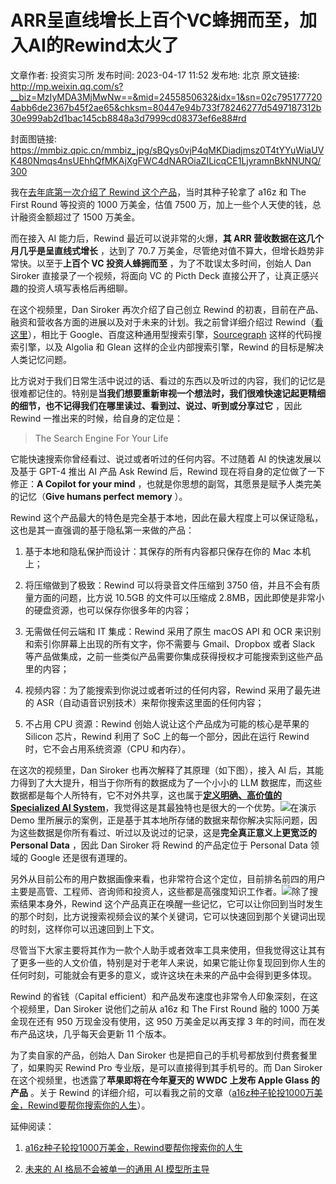 # ARR呈直线增长上百个VC蜂拥而至，加入AI的Rewind太火了

文章作者: 投资实习所
发布时间: 2023-04-17 11:52
发布地: 北京
原文链接: http://mp.weixin.qq.com/s?__biz=MzIyMDA3MjMwNw==&mid=2455850632&idx=1&sn=02c7951777204abb6de2367b45f2ae65&chksm=80447e94b733f78246277d5497187312b30e999ab2d1bac145cb8848a3d7999cd08373ef6e88#rd

封面图链接: https://mmbiz.qpic.cn/mmbiz_jpg/sBQys0vjP4qMKDiadjmsz0T4tYYuWiaUVK480Nmqs4nsUEhhQfMKAjXgFWC4dNAROiaZILicqCE1LjyramnBkNNUNQ/300

我在[去年底第一次介绍了 Rewind
这个产品](http://mp.weixin.qq.com/s?__biz=MzIyMDA3MjMwNw==&mid=2455850260&idx=1&sn=3ab1cc0f21c7d16e427e9085c899a81c&chksm=80447d08b733f41e532249d6cc26050c09416a644f17c8da363613a4df757da3bfa95abe5253&scene=21#wechat_redirect)，当时其种子轮拿了
a16z 和 The First Round 等投资的 1000 万美金，估值 7500 万，加上一些个人天使的钱，总计融资金额超过了 1500 万美金。

而在接入 AI 能力后，Rewind 最近可以说非常的火爆，**其 ARR 营收数据在这几个月几乎是呈直线式增长** ，达到了 70.7
万美金，尽管绝对值不算大，但增长趋势非常快。以至于**上百个 VC 投资人蜂拥而至** ，为了不耽误太多时间，创始人 Dan Siroker
直接录了一个视频，将面向 VC 的 Picth Deck 直接公开了，让真正感兴趣的投资人填写表格后再细聊。

在这个视频里，Dan Siroker 再次介绍了自己创立 Rewind 的初衷，目前在产品、融资和营收各方面的进展以及对于未来的计划。我之前曾详细介绍过
Rewind（[看这里](http://mp.weixin.qq.com/s?__biz=MzIyMDA3MjMwNw==&mid=2455850260&idx=1&sn=3ab1cc0f21c7d16e427e9085c899a81c&chksm=80447d08b733f41e532249d6cc26050c09416a644f17c8da363613a4df757da3bfa95abe5253&scene=21#wechat_redirect)），相比于
Google、百度这种通用型搜索引擎，[Sourcegraph](http://mp.weixin.qq.com/s?__biz=MzIyMDA3MjMwNw==&mid=2455849072&idx=1&sn=b736e0c79b85e7dff629b656f075de8e&chksm=8044786cb733f17a778b46922f034039a4e4ccfcc3f6b698c770299a8a0bf85a5afacc3ec4fb&scene=21#wechat_redirect)
这样的代码搜索引擎，以及 Algolia 和 Glean 这样的企业内部搜索引擎，Rewind 的目标是解决人类记忆问题。  

  

比方说对于我们日常生活中说过的话、看过的东西以及听过的内容，我们的记忆是很难都记住的。特别是**当我们想要重新审视一个想法时，我们很难快速记起更精细的细节，也不记得我们在哪里读过、看到过、说过、听到或分享过它**
，因此 Rewind 一推出来的时候，给自身的定位是：

> The Search Engine For Your Life

它能快速搜索你曾经看过、说过或者听过的任何内容。不过随着 AI 的快速发展以及基于 GPT-4 推出 AI 产品 Ask Rewind 后，Rewind
现在将自身的定位做了一下修正：**A Copilot for your mind** ，也就是你思想的副驾，其愿景是赋予人类完美的记忆（**Give
humans perfect memory** ）。

Rewind 这个产品最大的特色是完全基于本地，因此在最大程度上可以保证隐私，这也是其一直强调的基于隐私第一来做的产品：  

  1. 基于本地和隐私保护而设计：其保存的所有内容都只保存在你的 Mac 本机上；

  2. 将压缩做到了极致：Rewind 可以将录音文件压缩到 3750 倍，并且不会有质量方面的问题，比方说 10.5GB 的文件可以压缩成 2.8MB，因此即使是非常小的硬盘资源，也可以保存你很多年的内容；

  3. 无需做任何云端和 IT 集成：Rewind 采用了原生 macOS API 和 OCR 来识别和索引你屏幕上出现的所有文字，你不需要与 Gmail、Dropbox 或者 Slack 等产品做集成，之前一些类似产品需要你集成获得授权才可能搜索到这些产品里的内容；

  4. 视频内容：为了能搜索到你说过或者听过的任何内容，Rewind 采用了最先进的 ASR（自动语音识别技术）来帮你搜索这里面的任何内容；

  5. 不占用 CPU 资源：Rewind 创始人说让这个产品成为可能的核心是苹果的 Silicon 芯片，Rewind 利用了 SoC 上的每一个部分，因此在运行 Rewind 时，它不会占用系统资源（CPU 和内存）。

在这次的视频里，Dan Siroker 也再次解释了其原理（如下图），接入 AI 后，其能力得到了大大提升，相当于你所有的数据成为了一个小小的 LLM
数据库，而这些数据都是每个人所特有，它不对外共享，这也属于[**定义明确、高价值的 Specialized AI
System**](http://mp.weixin.qq.com/s?__biz=MzIyMDA3MjMwNw==&mid=2455850616&idx=1&sn=efbef90b87a77c8b0edd7f64150c25d8&chksm=80447e64b733f772ec9c6071de219b3a8f917430bf750b6d78055e48bd6d1f90b430a359cf74&scene=21#wechat_redirect)，我觉得这是其最独特也是很大的一个优势。![](https://mmbiz.qpic.cn/mmbiz_jpg/sBQys0vjP4qMKDiadjmsz0T4tYYuWiaUVKIB5KmfobZiaB8ITWd8XeWgARMVWibwBfHlJ16icDQhjDFGSNQHS2cNByw/640?wx_fmt=jpeg)在演示
Demo 里所展示的案例，正是基于其本地所存储的数据来帮你解决实际问题，因为这些数据是你所有看过、听过以及说过的记录，这是**完全真正意义上更宽泛的
Personal Data** ，因此 Dan Siroker 将 Rewind 的产品定位于 Personal Data 领域的 Google
还是很有道理的。

另外从目前公布的用户数据画像来看，也非常符合这个定位，目前排名前四的用户主要是高管、工程师、咨询师和投资人，这些都是高强度知识工作者。![](https://mmbiz.qpic.cn/mmbiz_jpg/sBQys0vjP4qMKDiadjmsz0T4tYYuWiaUVKAuf5cr1Sbejxoye3S2ArK1WzkkWqg3pIfQofMPPkgC2SSK1zibtCflw/640?wx_fmt=jpeg)除了搜索结果本身外，Rewind
这个产品真正在唤醒一些记忆，它可以让你回到当时发生的那个时刻，比方说搜索视频会议的某个关键词，它可以快速回到那个关键词出现的时刻，这样你可以迅速回到上下文。

尽管当下大家主要将其作为一款个人助手或者效率工具来使用，但我觉得这让其有了更多一些的人文价值，特别是对于老年人来说，如果它能让你复现回到你人生的任何时刻，可能就会有更多的意义，或许这块在未来的产品中会得到更多体现。

Rewind 的省钱（Capital efficient）和产品发布速度也非常令人印象深刻，在这个视频里，Dan Siroker 说他们之前从 a16z 和
The First Round 融的 1000 万美金现在还有 950 万现金没有使用，这 950 万美金足以再支撑 3
年的时间，而在发布产品这块，几乎每天会更新 11 个版本。

为了卖自家的产品，创始人 Dan Siroker 也是把自己的手机号都放到付费套餐里了，如果购买 Rewind Pro 专业版，是可以直接得到其手机号的。而
Dan Siroker 在这个视频里，也透露了**苹果即将在今年夏天的 WWDC 上发布 Apple Glass 的产品** 。关于 Rewind
的详细介绍，可以看我之前的文章（[a16z种子轮投1000万美金，Rewind要帮你搜索你的人生](http://mp.weixin.qq.com/s?__biz=MzIyMDA3MjMwNw==&mid=2455850260&idx=1&sn=3ab1cc0f21c7d16e427e9085c899a81c&chksm=80447d08b733f41e532249d6cc26050c09416a644f17c8da363613a4df757da3bfa95abe5253&scene=21#wechat_redirect)）。

延伸阅读：

  1. [a16z种子轮投1000万美金，Rewind要帮你搜索你的人生](http://mp.weixin.qq.com/s?__biz=MzIyMDA3MjMwNw==&mid=2455850260&idx=1&sn=3ab1cc0f21c7d16e427e9085c899a81c&chksm=80447d08b733f41e532249d6cc26050c09416a644f17c8da363613a4df757da3bfa95abe5253&scene=21#wechat_redirect)

  2. [未来的 AI 格局不会被单一的通用 AI 模型所主导](http://mp.weixin.qq.com/s?__biz=MzIyMDA3MjMwNw==&mid=2455850616&idx=1&sn=efbef90b87a77c8b0edd7f64150c25d8&chksm=80447e64b733f772ec9c6071de219b3a8f917430bf750b6d78055e48bd6d1f90b430a359cf74&scene=21#wechat_redirect)

  

